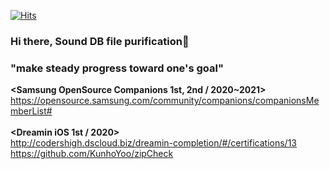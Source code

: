 [![Hits](https://hits.seeyoufarm.com/api/count/incr/badge.svg?url=https%3A%2F%2Fgithub.com%2FKunhoYoo&count_bg=%233D73C8&title_bg=%23555555&icon=&icon_color=%23E7E7E7&title=hits&edge_flat=false)](https://hits.seeyoufarm.com)
### Hi there, Sound DB file purification👋<br>
### "make steady progress toward one's goal"<br>


**<Samsung OpenSource Companions 1st, 2nd / 2020~2021>**<br>
  https://opensource.samsung.com/community/companions/companionsMemberList# <br><br>
  **<Dreamin iOS 1st / 2020>** <br>
  http://codershigh.dscloud.biz/dreamin-completion/#/certifications/13 <br>
  https://github.com/KunhoYoo/zipCheck <br>



<!--
**KunhoYoo/KunhoYoo** is a ✨ _special_ ✨ repository because its `README.md` (this file) appears on your GitHub profile.

Here are some ideas to get you started:

- 🔭 I’m currently working on ...
- 🌱 I’m currently learning ...
- 👯 I’m looking to collaborate on ...
- 🤔 I’m looking for help with ...
- 💬 Ask me about ...
- 📫 How to reach me: ...
- 😄 Pronouns: ...
- ⚡ Fun fact: ...
-->
